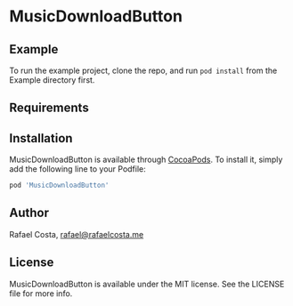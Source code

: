 # MusicDownloadButton

## Example

To run the example project, clone the repo, and run `pod install` from the Example directory first.

## Requirements

## Installation

MusicDownloadButton is available through [CocoaPods](https://cocoapods.org). To install
it, simply add the following line to your Podfile:

```ruby
pod 'MusicDownloadButton'
```

## Author

Rafael Costa, rafael@rafaelcosta.me

## License

MusicDownloadButton is available under the MIT license. See the LICENSE file for more info.
